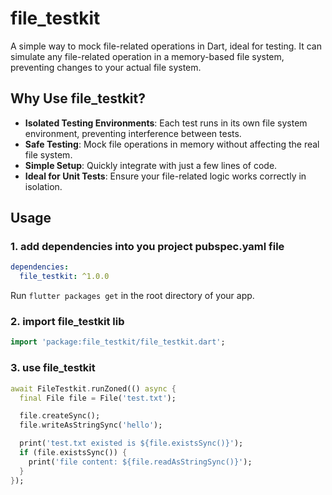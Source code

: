 # file_testkit

A simple way to mock file-related operations in Dart, ideal for testing. It can simulate any file-related operation in a memory-based file system, preventing changes to your actual file system.


## Why Use file_testkit?

- **Isolated Testing Environments**: Each test runs in its own file system environment, preventing interference between tests.
- **Safe Testing**: Mock file operations in memory without affecting the real file system.
- **Simple Setup**: Quickly integrate with just a few lines of code.
- **Ideal for Unit Tests**: Ensure your file-related logic works correctly in isolation.


## Usage

### 1. add dependencies into you project pubspec.yaml file

```yaml
dependencies:
  file_testkit: ^1.0.0
```
Run `flutter packages get` in the root directory of your app.

### 2. import file_testkit lib
```dart
import 'package:file_testkit/file_testkit.dart';
```

### 3. use file_testkit
```dart
await FileTestkit.runZoned(() async {
  final File file = File('test.txt');

  file.createSync();
  file.writeAsStringSync('hello');

  print('test.txt existed is ${file.existsSync()}');
  if (file.existsSync()) {
    print('file content: ${file.readAsStringSync()}');
  }
});
```